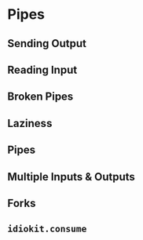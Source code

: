 # Pipes

## Sending Output

## Reading Input

## Broken Pipes

## Laziness

## Pipes

## Multiple Inputs & Outputs

## Forks

## `idiokit.consume`
